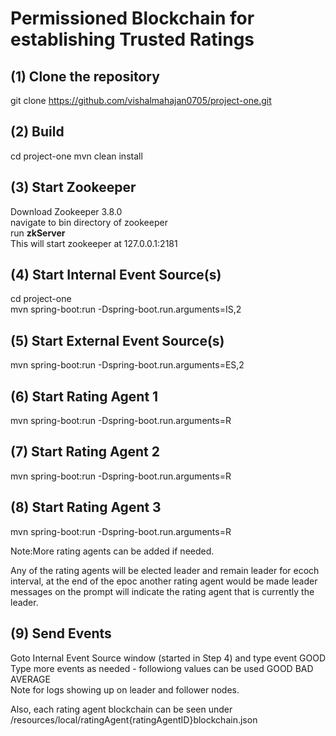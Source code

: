 # Permissioned Blockchain for establishing Trusted Ratings

## (1) Clone the repository
git clone https://github.com/vishalmahajan0705/project-one.git

## (2) Build
cd project-one
mvn clean install

## (3) Start Zookeeper
Download Zookeeper 3.8.0 <br>
navigate to bin directory of zookeeper <br>
run  **zkServer** <br>
This will start zookeeper at 127.0.0.1:2181

## (4) Start Internal Event Source(s)
cd project-one <br>
mvn spring-boot:run -Dspring-boot.run.arguments=IS,2 

## (5) Start External  Event Source(s)
mvn spring-boot:run -Dspring-boot.run.arguments=ES,2 


## (6) Start Rating Agent 1

mvn spring-boot:run -Dspring-boot.run.arguments=R

## (7) Start Rating Agent 2
mvn spring-boot:run -Dspring-boot.run.arguments=R


## (8) Start Rating Agent 3
mvn spring-boot:run -Dspring-boot.run.arguments=R <br>

Note:More rating agents can be added if needed. <br>

Any of the rating agents will be elected leader and remain leader for ecoch interval, at the end of the epoc another rating agent would be made leader
messages on the prompt will indicate the rating agent that is currently the leader.


## (9) Send Events
Goto Internal Event Source window (started in Step 4) and type event GOOD  <br>
Type more events as needed - followiong values can be used GOOD  BAD AVERAGE <br>
Note for logs showing up on leader and follower nodes. <br>

Also, each rating agent blockchain can be seen under /resources/local/ratingAgent{ratingAgentID}blockchain.json







